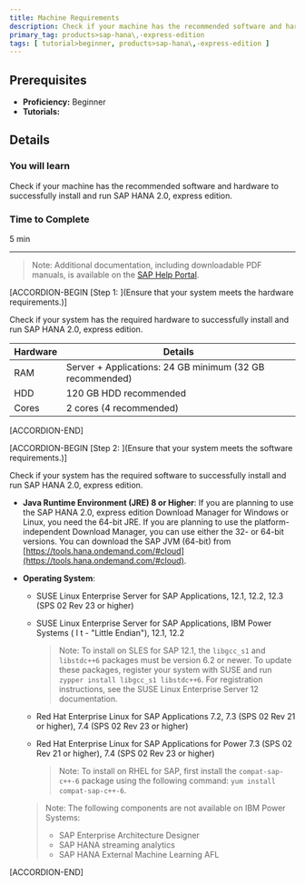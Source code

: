 ```yaml
---
title: Machine Requirements
description: Check if your machine has the recommended software and hardware to successfully install and run SAP HANA 2.0, express edition.
primary_tag: products>sap-hana\,-express-edition
tags: [ tutorial>beginner, products>sap-hana\,-express-edition ]
---
```


<!-- loioc3807913b0a340a99822bf0d97a01da6 -->

## Prerequisites
 - **Proficiency:** Beginner
 - **Tutorials:** 

## Details
### You will learn
Check if your machine has the recommended software and hardware to successfully install and run SAP HANA 2.0, express edition.

### Time to Complete
5 min

---

> Note:
> Additional documentation, including downloadable PDF manuals, is available on the [SAP Help Portal](https://help.sap.com/viewer/p/SAP_HANA,_EXPRESS_EDITION).
> 
> 

[ACCORDION-BEGIN [Step 1: ](Ensure that your system meets the hardware requirements.)]

Check if your system has the required hardware to successfully install and run SAP HANA 2.0, express edition.

|Hardware|Details|
|--------|-------|
|RAM|Server + Applications: 24 GB minimum (32 GB recommended)|
|HDD|120 GB HDD recommended|
|Cores|2 cores (4 recommended)|

[ACCORDION-END]

[ACCORDION-BEGIN [Step 2: ](Ensure that your system meets the software requirements.)]

Check if your system has the required software to successfully install and run SAP HANA 2.0, express edition.

-   **Java Runtime Environment (JRE) 8 or Higher**: If you are planning to use the SAP HANA 2.0, express edition Download Manager for Windows or Linux, you need the 64-bit JRE. If you are planning to use the platform-independent Download Manager, you can use either the 32- or 64-bit versions. You can download the SAP JVM (64-bit) from [https://tools.hana.ondemand.com/#cloud](https://tools.hana.ondemand.com/#cloud).
-   **Operating System**:

    -   SUSE Linux Enterprise Server for SAP Applications, 12.1, 12.2, 12.3 (SPS 02 Rev 23 or higher)
    -   SUSE Linux Enterprise Server for SAP Applications, IBM Power Systems ( I t - "Little Endian"), 12.1, 12.2

        > Note:
        > To install on SLES for SAP 12.1, the `libgcc_s1` and `libstdc++6` packages must be version 6.2 or newer. To update these packages, register your system with SUSE and run `zypper install libgcc_s1 libstdc++6`. For registration instructions, see the SUSE Linux Enterprise Server 12 documentation.
        > 
        > 

    -   Red Hat Enterprise Linux for SAP Applications 7.2, 7.3 (SPS 02 Rev 21 or higher), 7.4 (SPS 02 Rev 23 or higher)
    -   Red Hat Enterprise Linux for SAP Applications for Power 7.3 (SPS 02 Rev 21 or higher), 7.4 (SPS 02 Rev 23 or higher)

        > Note:
        > To install on RHEL for SAP, first install the `compat-sap-c++-6` package using the following command: `yum install compat-sap-c++-6`.
        > 
        > 

    > Note:
    > The following components are not available on IBM Power Systems:
    > 
    > -   SAP Enterprise Architecture Designer
    > -   SAP HANA streaming analytics
    > -   SAP HANA External Machine Learning AFL
    > 


[ACCORDION-END]


